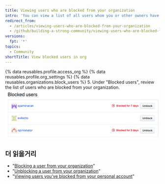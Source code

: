```yaml
---
title: Viewing users who are blocked from your organization
intro: 'You can view a list of all users whom you or other owners have blocked from your organization. If a user was blocked for a specific amount of time, you can see the amount of time they were blocked for.'
redirect_from:
  - /articles/viewing-users-who-are-blocked-from-your-organization
  - /github/building-a-strong-community/viewing-users-who-are-blocked-from-your-organization
versions:
  fpt: '*'
topics:
  - Community
shortTitle: View blocked users in org
---
```



{% data reusables.profile.access_org %}
{% data reusables.profile.org_settings %}
{% data reusables.organizations.block_users %}
5. Under "Blocked users", review the list of users who are blocked from your organization. ![List of blocked users](/assets/images/help/settings/list-of-blocked-users-for-org.png)

## 더 읽을거리

- "[Blocking a user from your organization](/communities/maintaining-your-safety-on-github/blocking-a-user-from-your-organization)"
- "[Unblocking a user from your organization](/communities/maintaining-your-safety-on-github/unblocking-a-user-from-your-organization)"
- "[Viewing users you've blocked from your personal account](/articles/viewing-users-you-ve-blocked-from-your-personal-account)"
